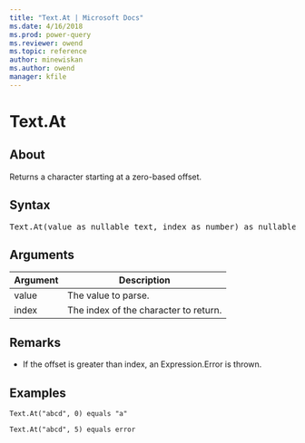 ```yaml
---
title: "Text.At | Microsoft Docs"
ms.date: 4/16/2018
ms.prod: power-query
ms.reviewer: owend
ms.topic: reference
author: minewiskan
ms.author: owend
manager: kfile
---
```

# Text.At

  
## About  
Returns a character starting at a zero-based offset.  
  
## Syntax

<pre>
Text.At(value as nullable text, index as number) as nullable text  
</pre>
  
## Arguments  
  
|Argument|Description|  
|------------|---------------|  
|value|The value to parse.|  
|index|The index of the character to return.|  
  
## <a name="__toc360788840"></a>Remarks  
  
-   If the offset is greater than index, an Expression.Error is thrown.  
  
## Examples  
  
```powerquery-m
Text.At("abcd", 0) equals "a"  
```  
  
```powerquery-m
Text.At("abcd", 5) equals error  
```  

